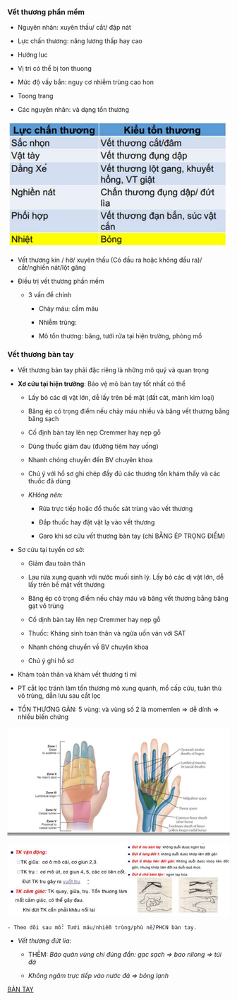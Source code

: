### Vết thương phần mềm
  
- Nguyên nhân: xuyên thấu/ cắt/ đập nát  
  
- Lực chấn thương: năng lương thấp hay cao
  
- Hướng luc
  
- Vị tri có thể bị ton thuong
  
- Mức độ vấy bẩn: nguy cơ nhiễm trùng cao hon
  
- Toong trang
  
- Các nguyên nhân: và dạng tổn thương
  
![Buổi 4 - CXK - Hệ sinh sản-1687393759700.jpeg](../../../200%20Files/image/image/Bu%E1%BB%95i%204%20-%20CXK%20-%20H%E1%BB%87%20sinh%20s%E1%BA%A3n-1687393759700.jpeg)
  
- Vết thương kín / hở/ xuyên thấu (Có đầu ra hoặc không đầu ra)/ cắt/nghiền nát/lột găng
  
- Điều trị vết thương phần mềm
  
	- 3 vấn đề chính
  
		- Chảy máu: cầm máu
  
		- Nhiễm trùng: 
  
		- Mô tổn thương: băng, tưới rửa tại hiện trường, phòng mổ
  
### Vết thương bàn tay
  
- Vết thương bàn tay phải đặc riêng là những mô quý và quan trọng
  
- **Xơ cứu tại hiện trường**: Bảo vệ mô bàn tay tốt nhất có thể
  
	- Lấy bỏ các dị vật lớn, dễ lấy trên bề mặt (đất cát, mảnh kim loại)
  
	- Băng ép có trọng điểm nếu chảy máu nhiều và băng vết thương bằng băng sạch
  
	- Cố định bàn tay lên nẹp Cremmer hay nẹp gỗ
  
	- Dùng thuốc giảm đau (đường tiêm hay uống)
  
	- Nhanh chóng chuyển đến BV chuyên khoa
  
	- Chú ý với hồ sơ ghi chép đầy đủ các thương tổn khám thấy và các thuốc đã dùng
  
	- _KHông nên:_
  
		- Rửa trực tiếp hoặc đổ thuốc sát trùng vào vết thương
  
		- Đắp thuốc hay đặt vật lạ vào vết thương
  
		- Garo khi sơ cứu vết thương bàn tay (chỉ BẰNG ÉP TRỌNG ĐIỂM)
  
- Sơ cứu tại tuyến cơ sở:
  
	- Giảm đau toàn thân
  
	- Lau rửa xung quanh với nước muối sinh lý. Lấy bỏ các dị vật lớn, dễ lấy trên bề mặt vết thương
  
	- Băng ép có trọng điểm nếu chảy máu và băng vết thương bằng băng gạt vô trùng
  
	- Cố dịnh bàn tay lên nẹp Cremmer hay nẹp gỗ
  
	- Thuốc: Kháng sinh toàn thân và ngừa uốn ván với SAT
  
	- Nhanh chóng chuyển về BV chuyên khoa
  
	- Chú ý ghi hồ sơ
  
- Khám toàn thân và khám vết thương tỉ mỉ
  
- PT cắt lọc tránh làm tổn thương mô xung quanh, mổ cấp cứu, tuân thủ vô trùng, dẫn lưu sau cắt lọc
  
- TỔN THƯƠNG GÂN: 5 vùng: và vùng số 2 là momemlen => dễ dính => nhiều biến chứng
  
![Buổi 4 - CXK - Hệ sinh sản-1687393866383.jpeg](../../../200%20Files/image/image/Bu%E1%BB%95i%204%20-%20CXK%20-%20H%E1%BB%87%20sinh%20s%E1%BA%A3n-1687393866383.jpeg)
  
![Buổi 4 - CXK - Hệ sinh sản-1687393896342.jpeg](../../../200%20Files/image/image/Bu%E1%BB%95i%204%20-%20CXK%20-%20H%E1%BB%87%20sinh%20s%E1%BA%A3n-1687393896342.jpeg)
  
	- Theo dõi sau mổ: Tưới máu/nhiễm trùng/phù nề/PHCN bàn tay.
  
- _Vết thương đứt lìa:_
  
	- THÊM: _Bảo quản vùng chi đúng đắn: gạc sạch => bao nilong => túi đá_
  
	- _Không ngâm trực tiếp vào nước đá => bỏng lạnh_
  

  
[BÀN TAY](../../../B%C3%80N%20TAY.md)